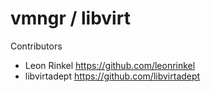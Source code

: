 # vmngr / libvirt

Contributors

 * Leon Rinkel https://github.com/leonrinkel
 * libvirtadept https://github.com/libvirtadept
